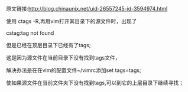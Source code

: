 ﻿原文链接:http://blog.chinaunix.net/uid-26557245-id-3594974.html

使用 ctags -R,再用vim打开其目录下的源文件时，出现了

cstag:tag not found

但是已经在顶层目录下已经有了tags;

这是因为源文件在当前目录下没有找到tags文件，

解决办法是在在vim的配置文件~/vimrc添加set tags=tags;

使如果源文件在当前文件夹下没有找到tags,可以到它的上层目录下继续寻找； 